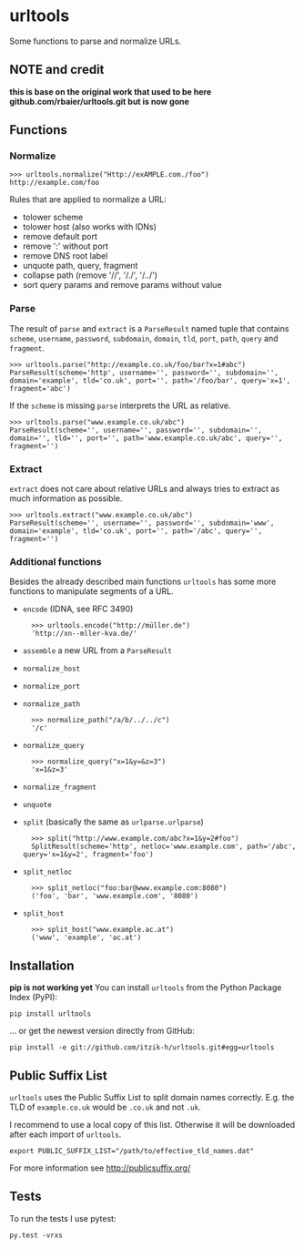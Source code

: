 urltools
========

Some functions to parse and normalize URLs.

## NOTE and credit

**this is base on the original work that used to be here github.com/rbaier/urltools.git but is now gone**

## Functions

### Normalize

    >>> urltools.normalize("Http://exAMPLE.com./foo")
    http://example.com/foo

Rules that are applied to normalize a URL:

* tolower scheme
* tolower host (also works with IDNs)
* remove default port
* remove ':' without port
* remove DNS root label
* unquote path, query, fragment
* collapse path (remove '//', '/./', '/../')
* sort query params and remove params without value


### Parse

The result of `parse` and `extract` is a `ParseResult` named tuple that contains `scheme`, `username`, `password`, `subdomain`, `domain`, `tld`, `port`, `path`, `query` and `fragment`.

    >>> urltools.parse("http://example.co.uk/foo/bar?x=1#abc")
    ParseResult(scheme='http', username='', password='', subdomain='', domain='example', tld='co.uk', port='', path='/foo/bar', query='x=1', fragment='abc')

If the `scheme` is missing `parse` interprets the URL as relative.

    >>> urltools.parse("www.example.co.uk/abc")
    ParseResult(scheme='', username='', password='', subdomain='', domain='', tld='', port='', path='www.example.co.uk/abc', query='', fragment='')


### Extract

`extract` does not care about relative URLs and always tries to extract as much information as possible.

    >>> urltools.extract("www.example.co.uk/abc")
    ParseResult(scheme='', username='', password='', subdomain='www', domain='example', tld='co.uk', port='', path='/abc', query='', fragment='')


### Additional functions

Besides the already described main functions `urltools` has some more functions to manipulate segments of a URL.

* `encode` (IDNA, see RFC 3490)

        >>> urltools.encode("http://müller.de")
        'http://xn--mller-kva.de/'

* `assemble` a new URL from a `ParseResult`
* `normalize_host`
* `normalize_port`
* `normalize_path`

        >>> normalize_path("/a/b/../../c")
        '/c'

* `normalize_query`

        >>> normalize_query("x=1&y=&z=3")
        'x=1&z=3'

* `normalize_fragment`
* `unquote`
* `split` (basically the same as `urlparse.urlparse`)

        >>> split("http://www.example.com/abc?x=1&y=2#foo")
        SplitResult(scheme='http', netloc='www.example.com', path='/abc', query='x=1&y=2', fragment='foo')

* `split_netloc`

        >>> split_netloc("foo:bar@www.example.com:8080")
        ('foo', 'bar', 'www.example.com', '8080')

* `split_host`

        >>> split_host("www.example.ac.at")
        ('www', 'example', 'ac.at')



## Installation

**pip is not working yet**
You can install `urltools` from the Python Package Index (PyPI):

    pip install urltools

... or get the newest version directly from GitHub:

    pip install -e git://github.com/itzik-h/urltools.git#egg=urltools



## Public Suffix List

`urltools` uses the Public Suffix List to split domain names correctly. E.g. the
TLD of `example.co.uk` would be `.co.uk` and not `.uk`.

I recommend to use a local copy of this list. Otherwise it will be downloaded
after each import of `urltools`.

    export PUBLIC_SUFFIX_LIST="/path/to/effective_tld_names.dat"

For more information see http://publicsuffix.org/



## Tests

To run the tests I use pytest:

    py.test -vrxs
